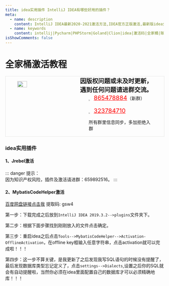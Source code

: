 ```yaml
---
title: idea实用插件 IntelliJ IDEA有哪些好用的插件？
meta:
  - name: description
    content: IntelliJ IDEA最新2020-2021激活方法,IDEA官方正版激活,最新版idea全家桶激活码jetbrains稳定账号激活教程
  - name: keywords
    content: intellij|Pycharm|PHPStorm|Goland|Clion|idea|激活码|全家桶|账号激活|通用教程|License|Server|激活教程|IDEA最新2020-2021激活方法
isShowComments: false
---
```


# 全家桶激活教程

<!-- QQ卡片 -->
<div style="width:100%;display:flex;justify-content:space-around;border:1px solid #E5E5E4;">
  <img style="width:25%;padding-top:15px;" src="/images/jetbrains/jetbrains2.jpeg" onclick="window.open('http://shang.qq.com/wpa/qunwpa?idkey=ae59f469b427c038c95f118ceeefc6f9eba7a9d90ce9aae72bde58d09cc1013b', '_blank');" />

  <div style="display:flex;flex-direction:column;justify-content:space-around;">
    <div style="font-size:1.2rem;font-weight:bold;">
      <div>因版权问题或未及时更新，</div>
      <div>遇到任何问题请进群交流。</div>
    </div>
    <div style="padding-left:12%;position:relative;">
      <div>
      <img style="width:6%;position:relative;top:3px;cursor:pointer;" src="/images/jetbrains/qq.png" onclick="window.open('http://shang.qq.com/wpa/qunwpa?idkey=22ed6bd53a50f9764493ef41746bfb3006123cbe097729a106fee0c46b6e0b9e', '_blank');" />
      <a href="//shang.qq.com/wpa/qunwpa?idkey=ae59f469b427c038c95f118ceeefc6f9eba7a9d90ce9aae72bde58d09cc1013b" style="font-size:1.2rem;text-decoration:underline;color:red;" target="_blank">865478884</a>（新群）
      </div>
      <div>
      <br>
      <img style="width:6%;position:relative;top:3px;cursor:pointer;" src="/images/jetbrains/qq.png" onclick="window.open('http://shang.qq.com/wpa/qunwpa?idkey=22ed6bd53a50f9764493ef41746bfb3006123cbe097729a106fee0c46b6e0b9e', '_blank');" />
      <a href="http://shang.qq.com/wpa/qunwpa?idkey=22ed6bd53a50f9764493ef41746bfb3006123cbe097729a106fee0c46b6e0b9e" style="font-size:1.2rem;text-decoration:underline;color:red;" target="_blank">323784710</a>
      <p>所有群里信息同步，多加拒绝入群</p>
      </div>
    </div>
  </div>
</div>


### idea实用插件

#### 1、Jrebel激活

::: danger
提示：<br>
因为知识产权风险，插件及激活请进群：659892516。
:::

#### 2、MybatisCodeHelper激活

<a href="https://pan.baidu.com/share/init?surl=5eQ6w-a75sa32FM1G1MKPw">百度网盘链接点击我</a> 提取码: gsw4

第一步：下载完成之后放到`IntelliJ IDEA 2019.3.2-->plugins`文件夹下。

第二步：根据下面步骤找到刚刚放入的文件点击确定。


第三步：重启idea之后点击`Tools-->MybatisCodeHelper-->Activation-OfflineActivation`，在offline key框输入任意字符串，点击activation就可以完成啦！！！

第四步：这一步不算关键，是我更新了之后发现我写SQL语句的时候没有提醒了，最后发现数据库类型忘记定义了，点击`settings-->Dialects`,设置之后你的SQL就会有自动提醒啦，当然你必须在idea里面配置自己的数据库才可以必须精确地库！！！

